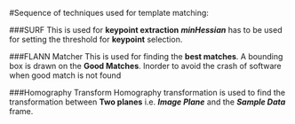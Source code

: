 #Sequence of techniques used for template matching:

###SURF
This is used for **keypoint extraction**
**_minHessian_** has to be used for setting the threshold for **keypoint** selection.

###FLANN Matcher
This is used for finding the **best matches**. A bounding box is drawn on the **Good Matches**.
Inorder to avoid the crash of software when good match is not found

###Homography Transform
Homography transformation is used to find the transformation between **Two planes** i.e. **_Image Plane_** 
and the **_Sample Data_** frame.
